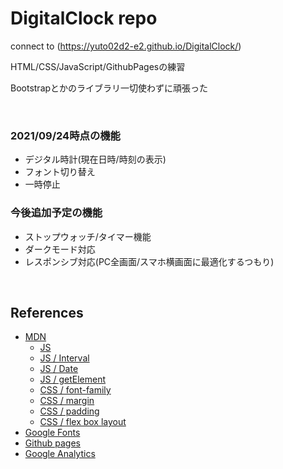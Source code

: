 # DigitalClock repo

connect to (https://yuto02d2-e2.github.io/DigitalClock/)

HTML/CSS/JavaScript/GithubPagesの練習

Bootstrapとかのライブラリ一切使わずに頑張った

<br>

### 2021/09/24時点の機能
- デジタル時計(現在日時/時刻の表示)
- フォント切り替え
- 一時停止

### 今後追加予定の機能
- ストップウォッチ/タイマー機能
- ダークモード対応
- レスポンシブ対応(PC全画面/スマホ横画面に最適化するつもり)

<br>

## References
- [MDN](https://developer.mozilla.org/ja/docs/Web)
    - [JS](https://developer.mozilla.org/ja/docs/Web/JavaScript/Reference)
    - [JS / Interval](https://developer.mozilla.org/ja/docs/Web/API/setInterval#example)
    - [JS / Date](https://developer.mozilla.org/ja/docs/Web/JavaScript/Reference/Global_Objects/Date)
    - [JS / getElement](https://developer.mozilla.org/ja/search?q=getElement)
    - [CSS / font-family](https://developer.mozilla.org/ja/docs/Web/CSS/font-family)
    - [CSS / margin](https://developer.mozilla.org/ja/docs/Web/CSS/margin)
    - [CSS / padding](https://developer.mozilla.org/ja/docs/Web/CSS/padding)
    - [CSS / flex box layout](https://developer.mozilla.org/ja/docs/Web/CSS/CSS_Flexible_Box_Layout/Aligning_Items_in_a_Flex_Container#%E4%B8%BB%E8%BB%B8%E4%B8%8A%E3%81%A7%E3%81%AE%E4%BD%8D%E7%BD%AE%E5%90%88%E3%82%8F%E3%81%9B%E3%81%AB_auto_%E3%83%9E%E3%83%BC%E3%82%B8%E3%83%B3%E3%82%92%E4%BD%BF%E3%81%86)
- [Google Fonts](https://fonts.google.com/)
- [Github pages]()
- [Google Analytics]()
